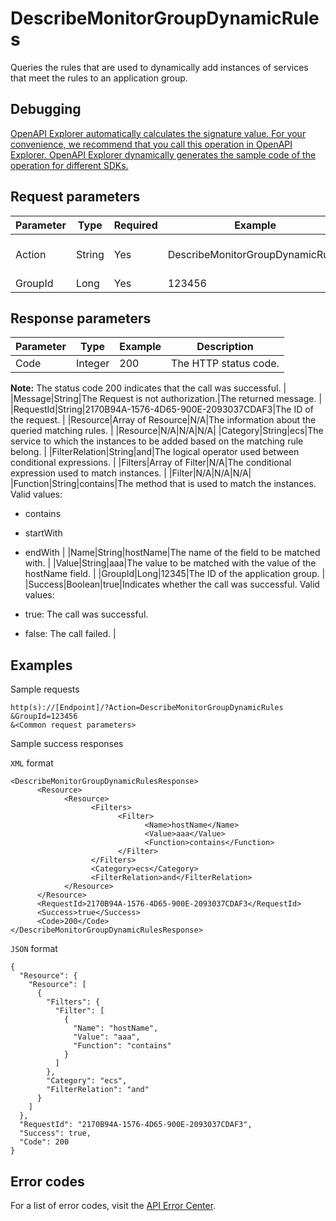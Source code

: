 # DescribeMonitorGroupDynamicRules

Queries the rules that are used to dynamically add instances of services that meet the rules to an application group.

## Debugging

[OpenAPI Explorer automatically calculates the signature value. For your convenience, we recommend that you call this operation in OpenAPI Explorer. OpenAPI Explorer dynamically generates the sample code of the operation for different SDKs.](https://api.aliyun.com/#product=Cms&api=DescribeMonitorGroupDynamicRules&type=RPC&version=2019-01-01)

## Request parameters

|Parameter|Type|Required|Example|Description|
|---------|----|--------|-------|-----------|
|Action|String|Yes|DescribeMonitorGroupDynamicRules|The operation that you want to perform. Set the value to DescribeMonitorGroupDynamicRules. |
|GroupId|Long|Yes|123456|The ID of the application group. |

## Response parameters

|Parameter|Type|Example|Description|
|---------|----|-------|-----------|
|Code|Integer|200|The HTTP status code.

**Note:** The status code 200 indicates that the call was successful. |
|Message|String|The Request is not authorization.|The returned message. |
|RequestId|String|2170B94A-1576-4D65-900E-2093037CDAF3|The ID of the request. |
|Resource|Array of Resource|N/A|The information about the queried matching rules. |
|Resource|N/A|N/A|N/A|
|Category|String|ecs|The service to which the instances to be added based on the matching rule belong. |
|FilterRelation|String|and|The logical operator used between conditional expressions. |
|Filters|Array of Filter|N/A|The conditional expression used to match instances. |
|Filter|N/A|N/A|N/A|
|Function|String|contains|The method that is used to match the instances. Valid values:

-   contains
-   startWith
-   endWith |
|Name|String|hostName|The name of the field to be matched with. |
|Value|String|aaa|The value to be matched with the value of the hostName field. |
|GroupId|Long|12345|The ID of the application group. |
|Success|Boolean|true|Indicates whether the call was successful. Valid values:

-   true: The call was successful.
-   false: The call failed. |

## Examples

Sample requests

```
http(s)://[Endpoint]/?Action=DescribeMonitorGroupDynamicRules
&GroupId=123456
&<Common request parameters>
```

Sample success responses

`XML` format

```
<DescribeMonitorGroupDynamicRulesResponse>
      <Resource>
            <Resource>
                  <Filters>
                        <Filter>
                              <Name>hostName</Name>
                              <Value>aaa</Value>
                              <Function>contains</Function>
                        </Filter>
                  </Filters>
                  <Category>ecs</Category>
                  <FilterRelation>and</FilterRelation>
            </Resource>
      </Resource>
      <RequestId>2170B94A-1576-4D65-900E-2093037CDAF3</RequestId>
      <Success>true</Success>
      <Code>200</Code>
</DescribeMonitorGroupDynamicRulesResponse>
```

`JSON` format

```
{
  "Resource": {
    "Resource": [
      {
        "Filters": {
          "Filter": [
            {
              "Name": "hostName",
              "Value": "aaa",
              "Function": "contains"
            }
          ]
        },
        "Category": "ecs",
        "FilterRelation": "and"
      }
    ]
  },
  "RequestId": "2170B94A-1576-4D65-900E-2093037CDAF3",
  "Success": true,
  "Code": 200
}
```

## Error codes

For a list of error codes, visit the [API Error Center](https://error-center.alibabacloud.com/status/product/Cms).

